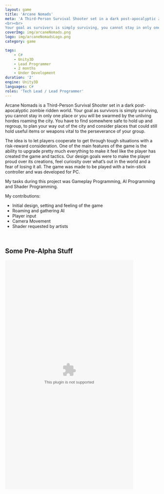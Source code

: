 ```yaml
---
layout: game
title: 'Arcane Nomads'
meta: 'A Third-Person Survival Shooter set in a dark post-apocalyptic zombie ridden world. 
<br><br>
Your goal as survivors is simply surviving, you cannot stay in only one place or you will be swarmed by the unliving hordes roaming the city. You have to find somewhere safe to hold up and regroup, to plan your way out of the city and consider places that could still hold useful items or weapons vital to the perseverance of your group.'
coverImg: img/arcaneNomads.png
logo: img/arcaneNomadsLogo.png
category: game

tags:
    - C#
    - Unity3D
    - Lead Programmer
    - 2 months
    - Under Development
duration: '2'
engine: Unity3D
languages: C#
roles: 'Tech Lead / Lead Programmer'
---
```

Arcane Nomads is a Third-Person Survival Shooter set in a dark post-apocalyptic zombie ridden world. Your goal as survivors is simply surviving, you cannot stay in only one place or you will be swarmed by the unliving hordes roaming the city. You have to find somewhere safe to hold up and regroup, to plan your way out of the city and consider places that could still hold useful items or weapons vital to the perseverance of your group.

The idea is to let players cooperate to get through tough situations with a risk-reward consideration.  One of the main features of the game is the ability to upgrade pretty much everything to make it feel like the player has created the game and tactics. Our design goals were to make the player proud over its creations, feel curiosity over what’s out in the world and a fear of losing it all. The game was made to be played with a twin-stick controller and was developed for PC.

My tasks during this project was Gameplay Programming, AI Programming and Shader Programming. 

My contributions:
* Initial design, setting and feeling of the game
* Roaming and gathering AI
* Player input
* Camera Movement
* Shader requested by artists

<br>

## Some Pre-Alpha Stuff

 <object id="UnityObject" classid="clsid:444785F1-DE89-4295-863A-D46C3A781394"
        width="420" height="750"
        codebase="http://webplayer.unity3d.com/download_webplayer/UnityWebPlayer.cab#version=2,0,0,0">
 <param name="unity3d" value="WebPlayer.unity3d" />
 <embed id="UnityEmbed" src="mlpbeta/mlpbeta.unity3d" width="420" height="750"
  type="application/vnd.unity" pluginspage="http://www.unity3d.com/unity-web-player-2.x" />
 </object>

<!-- ## Look and Feel (Pre-Alpha) -->
<!-- 
<center>
<iframe width="80%" height="500" src="https://www.youtube.com/embed/aeAqtWXhf4c" frameborder="0" allow="autoplay; encrypted-media" allowfullscreen></iframe>
</center> -->
